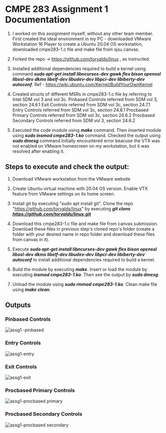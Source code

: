 # CMPE 283 Assignment 1 Documentation

1. I worked on this assignment myself, without any other team member. First created the ideal environment in my PC - downloaded VMware Workstation 16 Player to create a Ubuntu 20.04 OS workstation, downloaded cmpe283-1.c file and make file from sjsu canvas. 

2. Forked the repo -> https://github.com/torvalds/linux , as instructed. 

3. Installed additional dependencies required to build a kernel using command ***sudo apt-get install libncurses-dev gawk flex bison openssl libssl-dev dkms libelf-dev libudev-dev libpci-dev libiberty-dev autoconf***. Ref - https://wiki.ubuntu.com/Kernel/BuildYourOwnKernel

4. Created structs of different MSRs in cmpe283-1.c file by referring to Intel SDM vol 3 and vol 3c. 
   Pinbased Controls referred from SDM vol 3, section 24.6.1
   Exit Controls referred from SDM vol 3c, section 24.7.1
   Entry Controls referred from SDM vol 3c, section 24.8.1
   Procbased Primary Controls referred from SDM vol 3c, section 24.6.2
   Procbased Secondary Controls referred from SDM vol 3, section 24.6.2
   
5. Executed the code module using ***make*** command. Then inserted module using ***sudo insmod cmpe283-1.ko*** command. Checked the output using ***sudo dmesg*** command.Initially encountered error beacuse the VTX was not enabled on VMware homescreen on my workstation, but it was resolved after enabling it.

## Steps to execute and check the output:

1. Download VMware workstation from the VMware website

2. Create Ubuntu virtual machine with 20.04 OS version. Enable VTX feature from VMware settings on its home screen.

3. Install git by executing "sudo apt install git". Clone the repo "https://github.com/torvalds/linux" by executing ***git clone https://github.com/torvalds/linux.git***

4. Download this cmpe283-1.c file and make file from canvas submission. Download these files in previous step's cloned repo's folder (create a folder with your desired name in repo folder and download these files from canvas in it).

5. Execute ***sudo apt-get install libncurses-dev gawk flex bison openssl libssl-dev dkms libelf-dev libudev-dev libpci-dev libiberty-dev autoconf*** to install additional dependencies required to build a kernel. 

6. Build the module by executing ***make***. Insert or load the module by executing ***insmod cmpe283-1.ko***. Then see the output by ***sudo dmesg***. 

7. Unload the module using ***sudo rmmod cmpe283-1.ko***. Clean make file using ***make clean***. 

## Outputs 

### Pinbased Controls
![assg1 -pinbased](https://user-images.githubusercontent.com/89545745/200206798-a65f99e5-d005-420c-bb09-5215e5e5d35c.png)

### Entry Controls
![assg1-entry](https://user-images.githubusercontent.com/89545745/200206897-43f13a1e-da75-40f7-90e3-14dcd4edcae1.png)

### Exit Controls
![assg1-exit](https://user-images.githubusercontent.com/89545745/200206907-3de15918-e27c-499c-8557-d359f45b739a.png)

### Procbased Primary Controls
![assg1-procbased primary](https://user-images.githubusercontent.com/89545745/200206919-077a8735-84d8-4363-bf8d-665e6badbddc.png)

### Procbased Secondary Controls
![assg1-procbased secondary](https://user-images.githubusercontent.com/89545745/200206933-1a59264e-781e-439f-a8ba-5ff0c530eb3d.png)

